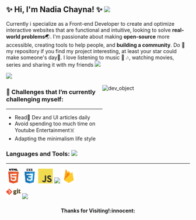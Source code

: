 <!-- Greeting -->
<h2>✨ Hi, I'm Nadia Chayna! ✨ <img src="https://media.giphy.com/media/mGcNjsfWAjY5AEZNw6/giphy.gif" width="50"></h2>

<!--Introduction -->
Currently i specialize as a Front-end Developer to create and optimize interactive websites that are functional and intuitive, looking to solve **real-world problems**:earth_asia:. I'm passionate about making **open-source** more accessible, creating tools to help people, and **building a community**. Do :star2: my repository if you find my project interesting, at least your star could make someone's day:pray:. I love listening to music :heartbeat: :notes:, watching movies, series and sharing it with my friends <img height ="20" src= "https://camo.githubusercontent.com/6ba7b982e69849c28d40e15131d5557cd65455a6/68747470733a2f2f6d656469612e67697068792e636f6d2f6d656469612f4c6e516a7057614f4e386e68723231764e572f67697068792e676966" />
<br>

<!-- Profile View Count -->
![](https://komarev.com/ghpvc/?username=nadiachayna&&style=flat)


<!-- Working GIF -->
<img src="https://pa1.narvii.com/6580/8098c6e9207376889eeb0532d9f5a0723c4d73f5_hq.gif" alt="dev_object" align="right" width="240" height="170" />

### 🌱 Challenges that I’m currently challenging myself:
---
* Read:newspaper: Dev and UI articles daily 
* Avoid spending too much time on Youtube Entertainment:skull_and_crossbones:
* Adapting the minimalism life style

 ### Languages and Tools: <img src="https://media.giphy.com/media/WUlplcMpOCEmTGBtBW/giphy.gif" width="30">
 ---
 <!-- icons -->
<code><a href = "https://developer.mozilla.org/en-US/docs/Web/Guide/HTML/HTML5"><img height="40" src="https://raw.githubusercontent.com/github/explore/80688e429a7d4ef2fca1e82350fe8e3517d3494d/topics/html/html.png"></a></code>
<code><a href = "https://developer.mozilla.org/en-US/docs/Archive/CSS3"><img height="40" src="https://raw.githubusercontent.com/github/explore/80688e429a7d4ef2fca1e82350fe8e3517d3494d/topics/css/css.png"></a></code>
<code><a href = "https://developer.mozilla.org/en-US/docs/Web/JavaScript"><img height="40" src="https://raw.githubusercontent.com/github/explore/80688e429a7d4ef2fca1e82350fe8e3517d3494d/topics/javascript/javascript.png"></a></code>
<code><a href = "https://code.visualstudio.com/"><img height="40" src="https://upload.wikimedia.org/wikipedia/commons/thumb/9/9a/Visual_Studio_Code_1.35_icon.svg/1200px-Visual_Studio_Code_1.35_icon.svg.png"></a></code>
<code><a href = "https://firebase.google.com/"><img height="40" src="https://raw.githubusercontent.com/github/explore/80688e429a7d4ef2fca1e82350fe8e3517d3494d/topics/firebase/firebase.png"></a></code>
<br>
<code><a href = "https://git-scm.com/"><img height="40" src="https://raw.githubusercontent.com/github/explore/80688e429a7d4ef2fca1e82350fe8e3517d3494d/topics/git/git.png"></a></code>
<code><a href = "https://www.adobe.com/in/products/illustrator.html"><img height="40" src="https://upload.wikimedia.org/wikipedia/commons/thumb/f/fb/Adobe_Illustrator_CC_icon.svg/616px-Adobe_Illustrator_CC_icon.svg.png"></a></code>

</p>
<h4 align="center"> Thanks for Visiting!:innocent:</h4>
<!--[![Top Langs](https://github-readme-stats.vercel.app/api/top-langs/?username=nadiachayna&layout=compact)](https://github.com/nadiachayna/github-readme-stats)


<img src="https://media.giphy.com/media/VgCDAzcKvsR6OM0uWg/giphy.gif" width="50"> <em><b>I love connecting with different people</b> so if you want to say <b>hi, I'll be happy to meet you more!</b> :blush:</em>

<!-- Your badges 
📫 How to reach me:
[![Linkedin](https://img.shields.io/badge/-LinkedIn-blue?style=flat&logo=Linkedin&logoColor=white)](link)
[![HackerRank](https://img.shields.io/badge/-HackerRank-islamicgreen?style=flat&logo=HackerRank&logoColor=black)](link)
[![Gmail](https://img.shields.io/badge/-GMail-c14438?style=flat&logo=Gmail&logoColor=white)](mailto:nadia.chayna.q@gmail.com)





<a center" href="https://github.com/nadiachayna">
  <img alt= "stats card" height="150px" width="350" src="https://github-readme-stats.vercel.app/api?username=nadiachayna&theme=bear&show_icons=true&count_private=true" />

[![Top Langs](https://github-readme-stats.vercel.app/api/top-langs/?username=nadiachayna&layout=compact&theme=buefy)](https://github.com/nadiachayna/github-readme-stats)

<h4 align="center"> Thanks for Visiting!:innocent:</h4>



**nadiachayna/nadiachayna** is a  _special_ ✨ repository because its `README.md` (this file) appears on your GitHub profile.

Here are some ideas to get you started:

- 🔭 I’m currently working on ...
- 🌱 I’m currently learning ...
- 👯 I’m looking to collaborate on ...
- 🤔 I’m looking for help with ...
- 💬 Ask me about ...
-  ...
- 😄 Pronouns: ...
- ⚡ Fun fact: ...
-->


